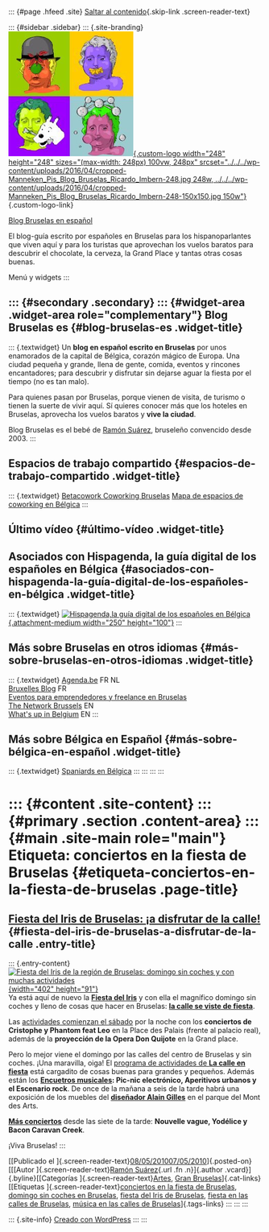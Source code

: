 ::: {#page .hfeed .site}
[Saltar al contenido](index.html#content){.skip-link
.screen-reader-text}

::: {#sidebar .sidebar}
::: {.site-branding}
[![](../../../wp-content/uploads/2016/04/cropped-Manneken_Pis_Blog_Bruselas_Ricardo_Imbern-248.jpg){.custom-logo
width="248" height="248" sizes="(max-width: 248px) 100vw, 248px"
srcset="../../../wp-content/uploads/2016/04/cropped-Manneken_Pis_Blog_Bruselas_Ricardo_Imbern-248.jpg 248w, ../../../wp-content/uploads/2016/04/cropped-Manneken_Pis_Blog_Bruselas_Ricardo_Imbern-248-150x150.jpg 150w"}](../../../index.html){.custom-logo-link}

[Blog Bruselas en español](../../../index.html)

El blog-guía escrito por españoles en Bruselas para los hispanoparlantes
que viven aquí y para los turistas que aprovechan los vuelos baratos
para descubrir el chocolate, la cerveza, la Grand Place y tantas otras
cosas buenas.

Menú y widgets
:::

::: {#secondary .secondary}
::: {#widget-area .widget-area role="complementary"}
Blog Bruselas es {#blog-bruselas-es .widget-title}
----------------

::: {.textwidget}
Un **blog en español escrito en Bruselas** por unos enamorados de la
capital de Bélgica, corazón mágico de Europa. Una ciudad pequeña y
grande, llena de gente, comida, eventos y rincones encantadores; para
descubrir y disfrutar sin dejarse aguar la fiesta por el tiempo (no es
tan malo).

Para quienes pasan por Bruselas, porque vienen de visita, de turismo o
tienen la suerte de vivir aquí. Sí quieres conocer más que los hoteles
en Bruselas, aprovecha los vuelos baratos y **vive la ciudad**.

Blog Bruselas es el bebé de [Ramón Suárez](http://www.ramonsuarez.com),
bruseleño convencido desde 2003.
:::

Espacios de trabajo compartido {#espacios-de-trabajo-compartido .widget-title}
------------------------------

::: {.textwidget}
[Betacowork Coworking Bruselas](http://www.betacowork.com) [Mapa de
espacios de coworking en Bélgica](http://coworkingbelgium.com)
:::

Último vídeo {#último-vídeo .widget-title}
------------

Asociados con Hispagenda, la guía digital de los españoles en Bélgica {#asociados-con-hispagenda-la-guía-digital-de-los-españoles-en-bélgica .widget-title}
---------------------------------------------------------------------

::: {.textwidget}
[![Hispagenda,la guía digital de los españoles en
Bélgica](../../../wp-content/uploads/2010/04/Hispagenda-250px.gif "Hispagenda, la guía digital de los españoles en Bélgica"){.attachment-medium
width="250" height="100"}](http://www.hispagenda.com)
:::

Más sobre Bruselas en otros idiomas {#más-sobre-bruselas-en-otros-idiomas .widget-title}
-----------------------------------

::: {.textwidget}
[Agenda.be](http://www.agenda.be) FR NL\
[Bruxelles Blog](http://www.bxlblog.be/) FR\
[Eventos para emprendedores y freelance en
Bruselas](http://www.betacowork.com/events/)\
[The Network
Brussels](http://groups.yahoo.com/group/TheNetworkBrussels/) EN\
[What\'s up in Belgium](http://www.whatsupin.be/) EN
:::

Más sobre Bélgica en Español {#más-sobre-bélgica-en-español .widget-title}
----------------------------

::: {.textwidget}
[Spaniards en Bélgica](http://www.spaniards.es/paises/belgica)
:::
:::
:::
:::

::: {#content .site-content}
::: {#primary .section .content-area}
::: {#main .site-main role="main"}
Etiqueta: conciertos en la fiesta de Bruselas {#etiqueta-conciertos-en-la-fiesta-de-bruselas .page-title}
=============================================

[Fiesta del Iris de Bruselas: ¡a disfrutar de la calle!](../../../index.html?p=1938) {#fiesta-del-iris-de-bruselas-a-disfrutar-de-la-calle .entry-title}
------------------------------------------------------------------------------------

::: {.entry-content}
[![Fiesta del Iris de la región de Bruselas: domingo sin coches y con
muchas
actividades](http://fetedeliris.be/2010/wp-content/themes/corporate-theme-v2/images/banner-page.jpg "Fiesta del Iris de la región de Bruselas: domingo sin coches y con muchas actividades"){width="402"
height="91"}](http://fetedeliris.be/2010/)\
Ya está aquí de nuevo la [**Fiesta del
Iris**](http://fetedeliris.be/2010/ "Fiesta del Iris, la fiesta de la región de Bruselas")
y con ella el magnífico domingo sin coches y lleno de cosas que hacer en
Bruselas: [**la calle se viste de
fiesta**](http://fetedeliris.be/2010/?page_id=35 "Las calles de Bruselas se visten de fiesta ").

Las [actividades comienzan el
sábado](http://fetedeliris.be/2010/?page_id=10 "Conciertos y opera el sábado en Bruselas por la fiesta del Iris")
por la noche con los **conciertos de Cristophe y Phantom feat Leo** en
la Place des Palais (frente al palacio real), además de la **proyección
de la Opera Don Quijote** en la Grand place.

Pero lo mejor viene el domingo por las calles del centro de Bruselas y
sin coches. ¡Una maravilla, oiga! El [programa de actividades de **La
calle en
fiesta**](http://fetedeliris.be/2010/?page_id=35 "Programa de actividades de la calle en fiesta, región de Bruselas")
está cargadito de cosas buenas para grandes y pequeños. Además están los
**[Encuetros
musicales](http://fetedeliris.be/2010/?page_id=31 "Encuentros musicales de la fiesta del Iris de la región de Bruselas"):
Pic-nic electrónico, Aperitivos urbanos y el Escenario rock**. De once
de la mañana a seis de la tarde habrá una exposición de los muebles del
**[diseñador Alain
Gilles](http://www.alaingilles.com/ "Alain Gilles, diseñador de Bruselas, Bélgica")**
en el parque del Mont des Arts.

**[Más
conciertos](http://fetedeliris.be/2010/?page_id=17 "Los conciertos del domingo de la Fête del Iris en Bruselas")**
desde las siete de la tarde: **Nouvelle vague, Yodélice y Bacon Caravan
Creek**.

¡Viva Bruselas!
:::

[[Publicado el
]{.screen-reader-text}[08/05/201007/05/2010](../../../index.html?p=1938)]{.posted-on}[[[Autor
]{.screen-reader-text}[Ramón
Suárez](../../2010/04/30/index.html?author=2){.url .fn .n}]{.author
.vcard}]{.byline}[[Categorías
]{.screen-reader-text}[Artes](../../category/artes/index.html), [Gran
Bruselas](../../category/gran-bruselas/index.html)]{.cat-links}[[Etiquetas
]{.screen-reader-text}[conciertos en la fiesta de Bruselas](index.html),
[domingo sin coches en
Bruselas](../domingo-sin-coches-en-bruselas/index.html), [fiesta del
Iris de Bruselas](../fiesta-del-iris-de-bruselas/index.html), [fiesta en
las calles de Bruselas](../fiesta-en-las-calles-de-bruselas/index.html),
[música en las calles de
Bruselas](../musica-en-las-calles-de-bruselas/index.html)]{.tags-links}
:::
:::
:::

::: {.site-info}
[Creado con WordPress](https://es.wordpress.org/)
:::
:::
